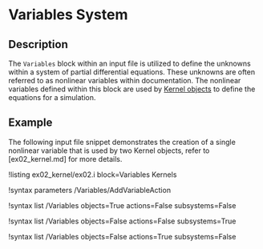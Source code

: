 # Variables System

## Description

The `Variables` block within an input file is utilized to define the unknowns within a system
of partial differential equations. These unknowns are often referred to as nonlinear variables
within documentation. The nonlinear variables defined within this block are used by
[Kernel objects](syntax/Kernels/index.md) to define the equations for a simulation.

## Example

The following input file snippet demonstrates the creation of a single nonlinear variable that
is used by two Kernel objects, refer to [ex02_kernel.md] for more details.

!listing ex02_kernel/ex02.i block=Variables Kernels


!syntax parameters /Variables/AddVariableAction

!syntax list /Variables objects=True actions=False subsystems=False

!syntax list /Variables objects=False actions=False subsystems=True

!syntax list /Variables objects=False actions=True subsystems=False
